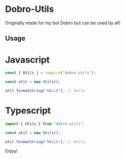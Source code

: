 # Dobro-Utils

Originally made for my bot Dobro but can be used by all!

## Usage

# Javascript

```js
const { Utils } = require("dobro-utils");

const util = new Utils();

util.formatString("HELLO"); // Hello
```

# Typescript

```ts
import { Utils } from "dobro-utils";

const util = new Utils();

util.formatString("HELLO"); // Hello
```

Enjoy!
